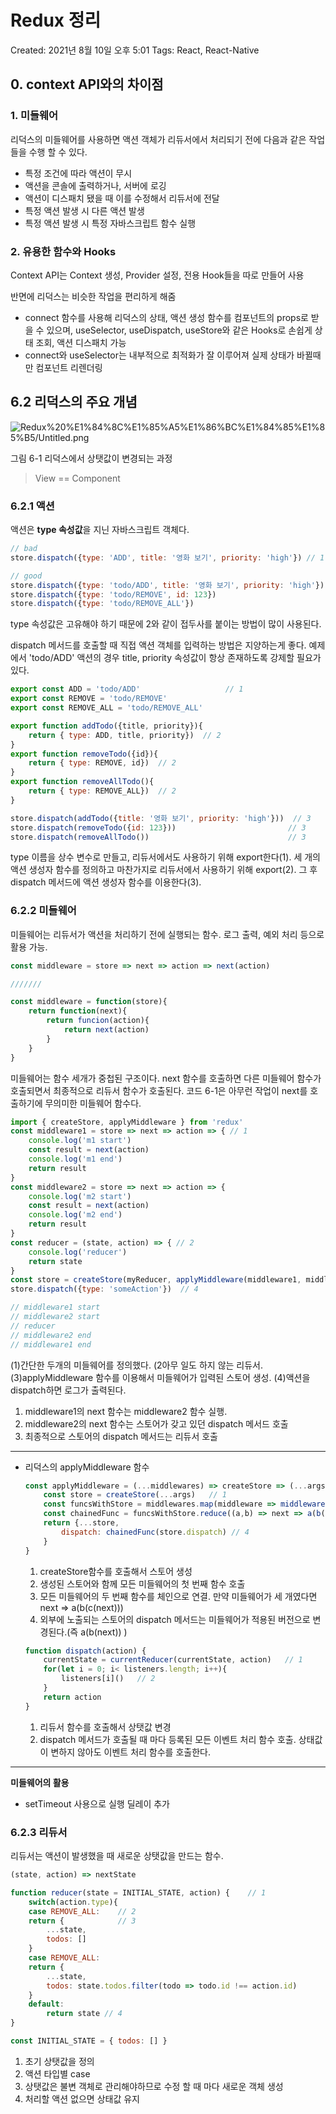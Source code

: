 # Redux 정리

Created: 2021년 8월 10일 오후 5:01
Tags: React, React-Native

## 0. context API와의 차이점

### 1. 미들웨어

리덕스의 미들웨어를 사용하면 액션 객체가 리듀서에서 처리되기 전에 다음과 같은 작업들을 수행 할 수 있다.

- 특정 조건에 따라 액션이 무시
- 액션을 콘솔에 출력하거나, 서버에 로깅
- 액션이 디스패치 됐을 때 이를 수정해서 리듀서에 전달
- 특정 액션 발생 시 다른 액션 발생
- 특정 액션 발생 시 특정 자바스크립트 함수 실행

### 2. 유용한 함수와 Hooks

Context API는 Context 생성, Provider 설정, 전용 Hook들을 따로 만들어 사용

반면에 리덕스는 비슷한 작업을 편리하게 해줌

- connect  함수를 사용해 리덕스의 상태, 액션 생성 함수를 컴포넌트의 props로 받을 수 있으며, useSelector, useDispatch, useStore와 같은 Hooks로 손쉽게 상태 조회, 액션 디스패치 가능
- connect와 useSelector는 내부적으로 최적화가 잘 이루어져 실제 상태가 바뀔때만 컴포넌트 리렌더링

## 6.2 리덕스의 주요 개념

![Redux%20%E1%84%8C%E1%85%A5%E1%86%BC%E1%84%85%E1%85%B5/Untitled.png](Redux%20%E1%84%8C%E1%85%A5%E1%86%BC%E1%84%85%E1%85%B5/Untitled.png)

그림 6-1 리덕스에서 상탯값이 변경되는 과정

> View == Component

### 6.2.1 액션

액션은 **type 속성값**을 지닌 자바스크립트 객체다.

```jsx
// bad
store.dispatch({type: 'ADD', title: '영화 보기', priority: 'high'}) // 1

// good
store.dispatch({type: 'todo/ADD', title: '영화 보기', priority: 'high'}) // 2
store.dispatch({type: 'todo/REMOVE', id: 123})
store.dispatch({type: 'todo/REMOVE_ALL'})
```

type 속성값은 고유해야 하기 때문에 2와 같이 접두사를 붙이는 방법이 많이 사용된다.

dispatch 메서드를 호출할 때 직접 액션 객체를 입력하는 방법은 지양하는게 좋다. 예제에서 'todo/ADD' 액션의 경우 title, priority 속성값이 항상 존재하도록 강제할 필요가 있다.

```jsx
export const ADD = 'todo/ADD'                   // 1
export const REMOVE = 'todo/REMOVE'
export const REMOVE_ALL = 'todo/REMOVE_ALL'

export function addTodo({title, priority}){
	return { type: ADD, title, priority})  // 2
}
export function removeTodo({id}){
	return { type: REMOVE, id})  // 2
}
export function removeAllTodo(){
	return { type: REMOVE_ALL})  // 2
}

store.dispatch(addTodo({title: '영화 보기', priority: 'high'}))  // 3
store.dispatch(removeTodo({id: 123}))                         // 3
store.dispatch(removeAllTodo())                               // 3
```

type 이름을 상수 변수로 만들고, 리듀서에서도 사용하기 위해 export한다(1). 세 개의 액션 생성자 함수를 정의하고 마찬가지로 리듀서에서 사용하기 위해 export(2). 그 후 dispatch 메서드에 액션 생성자 함수를 이용한다(3).

### 6.2.2 미들웨어

미들웨어는 리듀서가 액션을 처리하기 전에 실행되는 함수. 로그 출력, 예외 처리 등으로 활용 가능.

```jsx
const middleware = store => next => action => next(action)

///////

const middleware = function(store){
	return function(next){
		return funcion(action){
			return next(action)
		}
	}
}
```

미들웨어는 함수 세개가 중첩된 구조이다. next 함수를 호출하면 다른 미들웨어 함수가 호출되면서 최종적으로 리듀서 함수가 호출된다. 코드 6-1은 아무런 작업이 next를 호출하기에 무의미한 미들웨어 함수다.

```jsx
import { createStore, applyMiddleware } from 'redux'
const middleware1 = store => next => action => { // 1
	console.log('m1 start')
	const result = next(action)
	console.log('m1 end')
	return result
}
const middleware2 = store => next => action => {
	console.log('m2 start')
	const result = next(action)
	console.log('m2 end')
	return result
}
const reducer = (state, action) => { // 2
	console.log('reducer')
	return state
}
const store = createStore(myReducer, applyMiddleware(middleware1, middleware2)) // 3
store.dispatch({type: 'someAction'})  // 4

// middleware1 start
// middleware2 start
// reducer
// middleware2 end
// middleware1 end
```

(1)간단한 두개의 미들웨어를 정의했다. (2아무 일도 하지 않는 리듀서. (3)applyMiddleware 함수를 이용해서 미들웨어가 입력된 스토어 생성. (4)액션을 dispatch하면 로그가 출력된다.

1. middleware1의 next 함수는 middleware2 함수 실행. 
2. middleware2의 next 함수는 스토어가 갖고 있던 dispatch 메서드 호출
3. 최종적으로 스토어의 dispatch 메서드는 리듀서 호출

---

- 리덕스의 applyMiddleware 함수

    ```jsx
    const applyMiddleware = (...middlewares) => createStore => (...args) => {
    	const store = createStore(...args)   // 1
    	const funcsWithStore = middlewares.map(middleware => middleware(store))  // 2
    	const chainedFunc = funcsWithStore.reduce((a,b) => next => a(b(next))) // 3
    	return {...store, 
    		dispatch: chainedFunc(store.dispatch) // 4
    	}
    }
    ```

    1. createStore함수를 호출해서 스토어 생성
    2. 생성된 스토어와 함께 모든 미들웨어의 첫 번째 함수 호출
    3. 모든 미들웨어의 두 번째 함수를 체인으로 연결. 만약 미들웨어가 세 개였다면 next ⇒ a(b(c(next)))
    4. 외부에 노출되는 스토어의 dispatch 메서드는 미들웨어가 적용된 버전으로 변경된다.(즉 a(b(next)) )

    ```jsx
    function dispatch(action) {
    	currentState = currentReducer(currentState, action)   // 1
    	for(let i = 0; i< listeners.length; i++){  
    		listeners[i]()   // 2
    	}
    	return action
    }
    ```

    1. 리듀서 함수를 호출해서 상탯값 변경
    2. dispatch 메서드가 호출될 때 마다 등록된 모든 이벤트 처리 함수 호출. 상태값이 변하지 않아도 이벤트 처리 함수를 호출한다. 

---

**미들웨어의 활용**

- setTimeout 사용으로 실행 딜레이 추가

### 6.2.3 리듀서

리듀서는 액션이 발생했을 때 새로운 상탯값을 만드는 함수.

```jsx
(state, action) => nextState
```

```jsx
function reducer(state = INITIAL_STATE, action) {    // 1
	switch(action.type){
	case REMOVE_ALL:    // 2
	return {            // 3
		...state, 
		todos: []
	}
	case REMOVE_ALL:
	return {
		...state, 
		todos: state.todos.filter(todo => todo.id !== action.id)
	}
	default:
		return state // 4
}

const INITIAL_STATE = { todos: [] }
```

1. 초기 상탯값을 정의
2. 액션 타입별 case
3. 상탯값은 불변 객체로 관리해야하므로 수정 할 때 마다 새로운 객체 생성
4. 처리할 액션 없으면 상태값 유지
